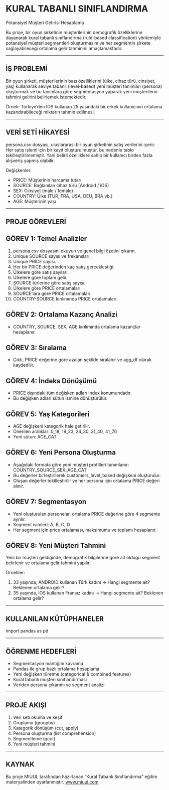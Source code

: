 KURAL TABANLI SINIFLANDIRMA
===========================
Potansiyel Müşteri Getirisi Hesaplama

Bu proje, bir oyun şirketinin müşterilerinin demografik özelliklerine dayanarak kural tabanlı sınıflandırma (rule-based classification) yöntemiyle potansiyel müşteri segmentleri oluşturmasını ve her segmentin şirkete sağlayabileceği ortalama gelir tahminini amaçlamaktadır.

-------------------
İŞ PROBLEMİ
------------
Bir oyun şirketi, müşterilerinin bazı özelliklerini (ülke, cihaz türü, cinsiyet, yaş) kullanarak seviye tabanlı (level-based) yeni müşteri tanımları (persona) oluşturmak ve bu tanımlara göre segmentasyon yaparak yeni müşterilerin tahmini gelirini belirlemek istemektedir.

Örnek:
Türkiye’den IOS kullanan 25 yaşındaki bir erkek kullanıcının ortalama kazandırabileceği miktarın tahmin edilmesi.

-------------------
VERİ SETİ HİKAYESİ
-------------------
persona.csv dosyası, uluslararası bir oyun şirketinin satış verilerini içerir.
Her satış işlemi için bir kayıt oluşturulmuştur, bu nedenle tablo tekilleştirilmemiştir.
Yani belirli özelliklere sahip bir kullanıcı birden fazla alışveriş yapmış olabilir.

Değişkenler:
- PRICE: Müşterinin harcama tutarı
- SOURCE: Bağlanılan cihaz türü (Android / iOS)
- SEX: Cinsiyet (male / female)
- COUNTRY: Ülke (TUR, FRA, USA, DEU, BRA vb.)
- AGE: Müşterinin yaşı

-------------------
PROJE GÖREVLERİ
-------------------

GÖREV 1: Temel Analizler
-------------------------
1. persona.csv dosyasını okuyun ve genel bilgi özetini çıkarın.
2. Unique SOURCE sayısı ve frekansları.
3. Unique PRICE sayısı.
4. Her bir PRICE değerinden kaç satış gerçekleştiği.
5. Ülkelere göre satış sayıları.
6. Ülkelere göre toplam gelir.
7. SOURCE türlerine göre satış sayısı.
8. Ülkelere göre PRICE ortalamaları.
9. SOURCE’lara göre PRICE ortalamaları.
10. COUNTRY-SOURCE kırılımında PRICE ortalamaları.

GÖREV 2: Ortalama Kazanç Analizi
---------------------------------
- COUNTRY, SOURCE, SEX, AGE kırılımında ortalama kazançlar hesaplanır.

GÖREV 3: Sıralama
-----------------
- Çıktı, PRICE değerine göre azalan şekilde sıralanır ve agg_df olarak kaydedilir.

GÖREV 4: İndeks Dönüşümü
------------------------
- PRICE dışındaki tüm değişken adları index konumundadır.
- Bu değişken adları sütun ismine dönüştürülür.

GÖREV 5: Yaş Kategorileri
-------------------------
- AGE değişkeni kategorik hale getirilir.
- Önerilen aralıklar: 0_18, 19_23, 24_30, 31_40, 41_70
- Yeni sütun: AGE_CAT

GÖREV 6: Yeni Persona Oluşturma
-------------------------------
- Aşağıdaki formata göre yeni müşteri profilleri tanımlanır: COUNTRY_SOURCE_SEX_AGE_CAT
- Bu değerler birleştirilerek customers_level_based değişkeni oluşturulur.
- Oluşan değerler tekilleştirilir ve her persona için ortalama PRICE değeri alınır.

GÖREV 7: Segmentasyon
---------------------
- Yeni oluşturulan personelar, ortalama PRICE değerine göre 4 segmente ayrılır.
- Segment isimleri: A, B, C, D
- Her segment için price ortalaması, maksimumu ve toplamı hesaplanır.

GÖREV 8: Yeni Müşteri Tahmini
-----------------------------
Yeni bir müşteri geldiğinde, demografik bilgilerine göre ait olduğu segment belirlenir ve ortalama gelir tahmini yapılır.

Örnekler:
1. 33 yaşında, ANDROID kullanan Türk kadını → Hangi segmente ait? Beklenen ortalama gelir?
2. 35 yaşında, IOS kullanan Fransız kadını → Hangi segmente ait? Beklenen ortalama gelir?

-------------------
KULLANILAN KÜTÜPHANELER
------------------------
import pandas as pd

-------------------
ÖĞRENME HEDEFLERİ
------------------
- Segmentasyon mantığını kavrama
- Pandas ile grup bazlı ortalama hesaplama
- Yeni değişken türetme (categorical & combined features)
- Kural tabanlı müşteri sınıflandırması
- Veriden persona çıkarımı ve segment analizi

-------------------
PROJE AKIŞI
------------
1. Veri seti okuma ve keşif
2. Gruplama (groupby)
3. Kategorik dönüşüm (cut, apply)
4. Persona oluşturma (list comprehension)
5. Segmentleme (qcut)
6. Yeni müşteri tahmini

-------------------
KAYNAK
-------
Bu proje MIUUL tarafından hazırlanan “Kural Tabanlı Sınıflandırma” eğitim materyalinden uyarlanmıştır.
www.miuul.com

